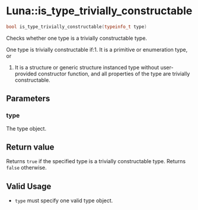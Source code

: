 # Luna::is_type_trivially_constructable

```c++
bool is_type_trivially_constructable(typeinfo_t type)
```

Checks whether one type is a trivially constructable type. 

One type is trivially constructable if:1. It is a primitive or enumeration type, or

1. It is a structure or generic structure instanced type without user-provided constructor function, and all properties of the type are trivially constructable. 

## Parameters
### type
The type object. 

## Return value
Returns `true` if the specified type is a trivially constructable type. Returns `false` otherwise. 

## Valid Usage


* `type` must specify one valid type object. 

